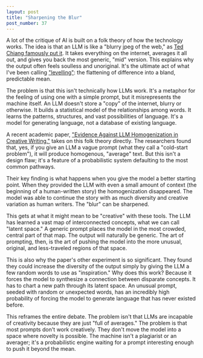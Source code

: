 ```yaml
---
layout: post
title: "Sharpening the Blur"
post_number: 37
---
```


A lot of the critique of AI is built on a folk theory of how the technology works. The idea is that an LLM is like a "blurry jpeg of the web," as [Ted Chiang famously put it](https://www.newyorker.com/tech/annals-of-technology/chatgpt-is-a-blurry-jpeg-of-the-web). It takes everything on the internet, averages it all out, and gives you back the most generic, "mid" version. This explains why the output often feels soulless and unoriginal. It's the ultimate act of what I've been calling ["levelling"](/post-9): the flattening of difference into a bland, predictable mean.

The problem is that this isn't technically how LLMs work. It's a metaphor for the feeling of using one with a simple prompt, but it misrepresents the machine itself. An LLM doesn't store a "copy" of the internet, blurry or otherwise. It builds a statistical model of the relationships among words. It learns the patterns, structures, and vast possibilities of language. It's a model for generating language, not a database of existing language.

A recent academic paper, ["Evidence Against LLM Homogenization in Creative Writing,"](https://kiaghods.com/assets/pdfs/LLMHomogenization.pdf) takes on this folk theory directly. The researchers found that, yes, if you give an LLM a vague prompt (what they call a "cold-start problem"), it will produce homogenous, "average" text. But this isn't a design flaw; it's a feature of a probabilistic system defaulting to the most common pathways.

Their key finding is what happens when you give the model a better starting point. When they provided the LLM with even a small amount of context (the beginning of a human-written story) the homogenization disappeared. The model was able to continue the story with as much diversity and creative variation as human writers. The "blur" can be sharpened.

This gets at what it might mean to be "creative" with these tools. The LLM has learned a vast map of interconnected concepts, what we can call "latent space." A generic prompt places the model in the most crowded, central part of that map. The output will naturally be generic. The art of prompting, then, is the art of pushing the model into the more unusual, original, and less-traveled regions of that space.

This is also why the paper's other experiment is so significant. They found they could increase the diversity of the output simply by giving the LLM a few random words to use as "inspiration." Why does this work? Because it forces the model to synthesize a connection between disparate concepts. It has to chart a new path through its latent space. An unusual prompt, seeded with random or unexpected words, has an incredibly high probability of forcing the model to generate language that has never existed before.

This reframes the entire debate. The problem isn't that LLMs are incapable of creativity because they are just "full of averages." The problem is that most prompts don't work creatively. They don't move the model into a space where novelty is possible. The machine isn't a plagiarist or an averager; it's a probabilistic engine waiting for a prompt interesting enough to push it beyond the mean.